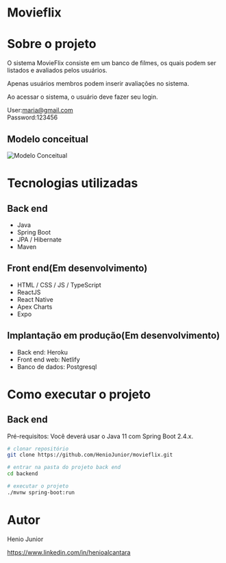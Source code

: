# Movieflix

# Sobre o projeto
O sistema MovieFlix consiste em um banco de filmes, os quais podem ser listados e avaliados pelos usuários.

Apenas usuários membros podem inserir avaliações no sistema.

Ao acessar o sistema, o usuário deve fazer seu login.

User:maria@gmail.com <br/>
Password:123456

## Modelo conceitual

![Modelo Conceitual](https://github.com/HenioJunior/assets/blob/main/modelo_conceitual.png)

# Tecnologias utilizadas
## Back end
- Java
- Spring Boot
- JPA / Hibernate
- Maven
## Front end(Em desenvolvimento)
- HTML / CSS / JS / TypeScript
- ReactJS
- React Native
- Apex Charts
- Expo
## Implantação em produção(Em desenvolvimento)
- Back end: Heroku
- Front end web: Netlify
- Banco de dados: Postgresql

# Como executar o projeto

## Back end
Pré-requisitos: Você deverá usar o Java 11 com Spring Boot 2.4.x.

```bash
# clonar repositório
git clone https://github.com/HenioJunior/movieflix.git

# entrar na pasta do projeto back end
cd backend

# executar o projeto
./mvnw spring-boot:run
```

# Autor

Henio Junior

https://www.linkedin.com/in/henioalcantara
